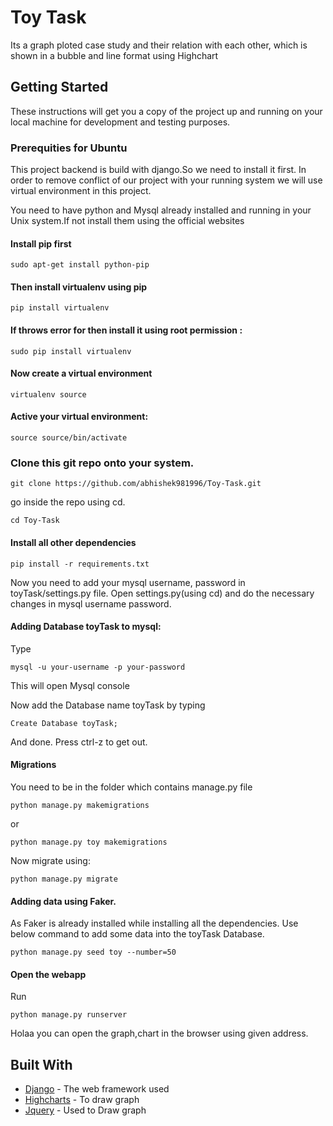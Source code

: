 # Toy Task

Its a graph ploted case study and their relation with each other, which is shown in a bubble and line format using
Highchart

## Getting Started

These instructions will get you a copy of the project up and running on your local machine for development and testing purposes.

### Prerequities for Ubuntu

This project backend is build with django.So we need to install it first.
In order to remove conflict of our project with your running system we will use virtual environment in this project.

You need to have python and Mysql already installed and running in your Unix system.If not install them using the official 
websites


#### Install pip first

```
sudo apt-get install python-pip
```

#### Then install virtualenv using pip

```
pip install virtualenv 

```

#### If throws error for then install it using root permission :

```
sudo pip install virtualenv
```

#### Now create a virtual environment

```
virtualenv source
```

#### Active your virtual environment:

```
source source/bin/activate
```

### Clone this git repo onto your system.

```
git clone https://github.com/abhishek981996/Toy-Task.git
```

go inside the repo using cd.

```
cd Toy-Task
```

#### Install all other dependencies

```
pip install -r requirements.txt
```

Now you need to add your mysql username, password in toyTask/settings.py file.
Open settings.py(using cd) and do the necessary changes in mysql username password.


#### Adding Database toyTask to mysql:

Type

```
mysql -u your-username -p your-password
```
	
This will open Mysql console

Now add the Database name toyTask by typing
	
```
Create Database toyTask;
```

And done. Press ctrl-z to get out.

#### Migrations
	
You need to be in the folder which contains manage.py file

```
python manage.py makemigrations
```

or

```
python manage.py toy makemigrations
```

Now migrate using:

```
python manage.py migrate
```

#### Adding data using Faker.

As Faker is already installed while installing all the dependencies.
Use below command to add some data into the toyTask Database.

```
python manage.py seed toy --number=50
```

#### Open the webapp

Run

```
python manage.py runserver
```
Holaa you can open the graph,chart in the browser using given address.
	
## Built With

* [Django](https://www.djangoproject.com/) - The web framework used
* [Highcharts](https://www.highcharts.com/) - To draw graph
* [Jquery](https://jquery.com/) - Used to Draw graph







